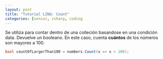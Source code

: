 ```yaml
---
layout: post
title: "Tutorial LINQ: Count"
categories: [senior, csharp, coding
---
```

Se utiliza para contar dentro de una colleción basandose en una condición <!--more--> data. Devuelve un booleano.
En este caso, cuenta **cuántos** de los números son mayores a 100.

```csharp
bool countOfLargerThan100 = numbers.Count(x => x > 100);
```